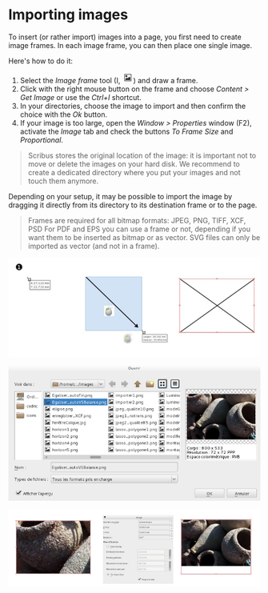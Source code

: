 # Importing images

To insert (or rather import) images into a page, you first need to create image frames. In each image frame, you can then place one single image.

Here's how to do it:

1. Select the _Image frame_ tool (I, ![](tools/tool-image.png)) and draw a frame.
2. Click with the right mouse button on the frame and choose _Content > Get Image_ or use the _Ctrl+I_ shortcut.
3. In your directories, choose the image to import and then confirm the choice with the _Ok_ button.
4. If your image is too large, open the _Window > Properties_ window (F2), activate the _Image_ tab and check the buttons _To Frame Size_ and _Proportional_.

> Scribus stores the original location of the image: it is important not to move or delete the images on your hard disk.  We recommend to create a dedicated directory where you put your images and not touch them anymore.

Depending on your setup, it may be possible to import the image by dragging it directly from its directory to its destination frame or to the page.

> Frames are required for all bitmap formats:
> JPEG, PNG, TIFF, XCF, PSD
> For PDF and EPS you can use a frame or not, depending if you want them to be inserted as bitmap or as vector.
> SVG files can only be imported as vector (and not in a frame).

![](importing-images/create-frame-fr.jpg)

![](importing-images/get-image-fr.jpg)

![](importing-images/automatic-scale-fr.jpg)
